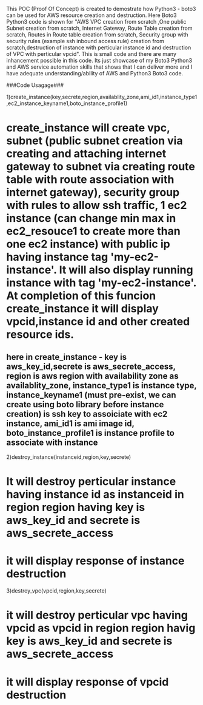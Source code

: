 This POC (Proof Of Concept) is created to demostrate how Python3 - boto3 can be used for AWS resource creation and destruction. Here Boto3 Python3 code is shown for "AWS VPC creation from scratch ,One public Subnet creation from scratch, Internet Gateway, Route Table creation from scratch, Routes in Route table creation from scratch, Security group with security rules (example ssh inbound access rule) creation from scratch,destruction of instance with perticular instance id and  destruction of VPC with perticular vpcid". This is small code and there are many inhancement possible in this code. Its just showcase of my Boto3 Python3 and AWS service automation  skills that shows that I can deliver more and I have adequate understanding/ability of AWS and Python3 Boto3 code.



###Code Usagage###

1)create_instance(key,secrete,region,availablity_zone,ami_id1,instance_type1,ec2_instance_keyname1,boto_instance_profile1)
# create_instance will create vpc, subnet (public subnet creation via creating and attaching internet gateway to subnet via creating route table with route association with internet gateway), security group with rules to allow ssh traffic, 1 ec2 instance (can change min max in ec2_resouce1 to create more than one ec2 instance) with public ip having instance tag 'my-ec2-instance'. It will also display running instance with tag 'my-ec2-instance'. At completion of this funcion create_instance it will display vpcid,instance id and other created resource ids.
## here in create_instance - key is aws_key_id,secrete is aws_secrete_access, region is aws region with availability zone as availablity_zone, instance_type1 is instance type, instance_keyname1 (must pre-exist, we can create using boto library before instance creation) is ssh key to assoiciate with ec2 instance, ami_id1 is ami image id, boto_instance_profile1 is  instance profile to associate with instance

2)destroy_instance(instanceid,region,key,secrete)
# It will destroy perticular instance having instance id as instanceid in region region  having  key is aws_key_id and secrete is aws_secrete_access
# it will display  response of instance destruction

3)destroy_vpc(vpcid,region,key,secrete)
# it will destroy perticular vpc having vpcid as vpcid in region region havig key is aws_key_id and secrete is aws_secrete_access
# it will display response of vpcid destruction

